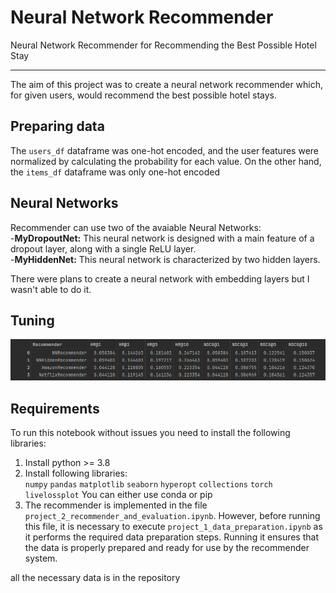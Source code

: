 # Neural Network Recommender
Neural Network Recommender for Recommending the Best Possible Hotel Stay
<hr>
The aim of this project was to create a neural network recommender which, for given users, would recommend the best possible hotel stays.

## Preparing data 
The <code>users_df</code> dataframe was one-hot encoded, and the user features were normalized by calculating the probability for each value.
On the other hand, the <code>items_df</code> dataframe was only one-hot encoded

## Neural Networks
Recommender can use two of the avaiable Neural Networks:<br>
-<b>MyDropoutNet:</b> This neural network is designed with a main feature of a dropout layer, along with a single ReLU layer.<br>
-<b>MyHiddenNet:</b> This neural network is characterized by two hidden layers.

There were plans to create a neural network with embedding layers but I wasn't able to do it.

## Tuning
![alt text](tuning.png "Title")

## Requirements 
To run this notebook without issues you need to install the following libraries:

1. Install python >= 3.8
2. Install following libraries:<br>
<code>numpy</code>
<code>pandas</code>
<code>matplotlib</code>
<code>seaborn</code>
<code>hyperopt</code>
<code>collections</code>
<code>torch</code>
<code>livelossplot</code>
You can either use conda or pip
3. The recommender is implemented in the file <code>project_2_recommender_and_evaluation.ipynb</code>. However, before running this file, it is necessary to execute <code>project_1_data_preparation.ipynb</code> as it performs the required data preparation steps. Running it ensures that the data is properly prepared and ready for use by the recommender system.

all the necessary data is in the repository
